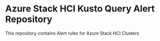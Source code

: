 # Azure Stack HCI Kusto Query Alert Repository
This repository contains Alert rules for Azure Stack HCI Clusters
